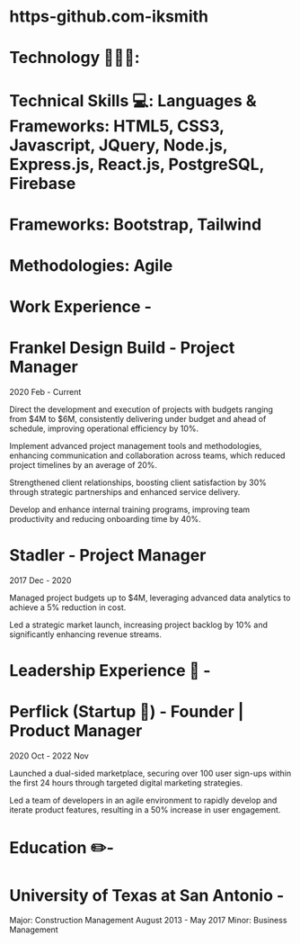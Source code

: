 # https-github.com-iksmith

  # Technology 🧑🏾‍💻:
# Technical Skills 💻: Languages & Frameworks: HTML5, CSS3, Javascript, JQuery, Node.js, Express.js, React.js, PostgreSQL, Firebase
# Frameworks: Bootstrap, Tailwind
# Methodologies: Agile

  # Work Experience - 

# Frankel Design Build - Project Manager
2020 Feb - Current

Direct the development and execution of projects with budgets ranging from $4M to $6M, consistently delivering under budget and ahead of schedule, improving operational efficiency by 10%.

Implement advanced project management tools and methodologies, enhancing communication and collaboration across teams, which reduced project timelines by an average of 20%.

Strengthened client relationships, boosting client satisfaction by 30% through strategic partnerships and enhanced service delivery.

Develop and enhance internal training programs, improving team productivity and reducing onboarding time by 40%.

# Stadler - Project Manager
2017 Dec - 2020

Managed project budgets up to $4M, leveraging advanced data analytics to achieve a 5% reduction in cost.

Led a strategic market launch, increasing project backlog by 10% and significantly enhancing revenue streams.

  # Leadership Experience 🥇 - 

# Perflick (Startup 🚀) - Founder | Product Manager
2020 Oct - 2022 Nov

Launched a dual-sided marketplace, securing over 100 user sign-ups within the first 24 hours through targeted digital marketing strategies.

Led a team of developers in an agile environment to rapidly develop and iterate product features, resulting in a 50% increase in user engagement.

  # Education ✏️- 

# University of Texas at San Antonio - 
Major: Construction Management	August 2013 - May 2017
Minor:  Business Management







